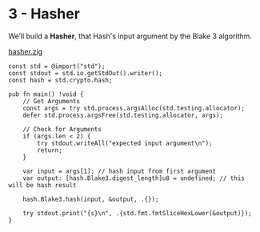 # 3 - Hasher
We’ll build a **Hasher**, that Hash's input argument by the Blake 3 algorithm.

[hasher.zig](code/hasher.zig)
```zig
const std = @import("std");
const stdout = std.io.getStdOut().writer();
const hash = std.crypto.hash;

pub fn main() !void {
    // Get Arguments
    const args = try std.process.argsAlloc(std.testing.allocator);
    defer std.process.argsFree(std.testing.allocator, args);

    // Check for Arguments
    if (args.len < 2) {
        try stdout.writeAll("expected input argument\n");
        return;
    }

    var input = args[1]; // hash input from first argument
    var output: [hash.Blake3.digest_length]u8 = undefined; // this will be hash result

    hash.Blake3.hash(input, &output, .{});

    try stdout.print("{s}\n", .{std.fmt.fmtSliceHexLower(&output)});
}
```
